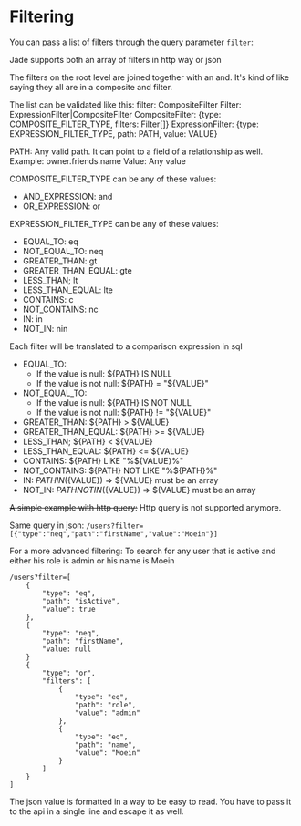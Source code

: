 Filtering
=======
You can pass a list of filters through the query parameter `filter`:

Jade supports both an array of filters in http way or json

The filters on the root level are joined together with an and.
It's kind of like saying they all are in a composite and filter.

The list can be validated like this:
filter: CompositeFilter
Filter: ExpressionFilter|CompositeFilter
CompositeFilter: {type: COMPOSITE_FILTER_TYPE, filters: Filter[]}
ExpressionFilter: {type: EXPRESSION_FILTER_TYPE, path: PATH, value: VALUE}

PATH: Any valid path. It can point to a field of a relationship as well. Example: owner.friends.name
Value: Any value

COMPOSITE_FILTER_TYPE can be any of these values:
* AND_EXPRESSION: and
* OR_EXPRESSION: or

EXPRESSION_FILTER_TYPE can be any of these values:
* EQUAL_TO: eq
* NOT_EQUAL_TO: neq
* GREATER_THAN: gt
* GREATER_THAN_EQUAL: gte
* LESS_THAN; lt
* LESS_THAN_EQUAL: lte
* CONTAINS: c
* NOT_CONTAINS: nc
* IN: in
* NOT_IN: nin

Each filter will be translated to a comparison expression in sql
* EQUAL_TO: 
  * If the value is null: ${PATH} IS NULL
  * If the value is not null: ${PATH} = "${VALUE}"
* NOT_EQUAL_TO: 
  * If the value is null: ${PATH} IS NOT NULL
  * If the value is not null: ${PATH} != "${VALUE}" 
* GREATER_THAN: ${PATH} > ${VALUE}
* GREATER_THAN_EQUAL: ${PATH} >= ${VALUE}
* LESS_THAN; ${PATH} < ${VALUE}
* LESS_THAN_EQUAL: ${PATH} <= ${VALUE}
* CONTAINS: ${PATH} LIKE "%${VALUE}%"
* NOT_CONTAINS: ${PATH} NOT LIKE "%${PATH}%"
* IN: ${PATH} IN (${VALUE})   => ${VALUE} must be an array
* NOT_IN: ${PATH} NOT IN (${VALUE}) => ${VALUE} must be an array

~~A simple example with http query:~~
Http query is not supported anymore.

Same query in json:
`/users?filter=[{"type":"neq","path":"firstName","value":"Moein"}]`

For a more advanced filtering:
To search for any user that is active and either his role is admin or his name is Moein
```
/users?filter=[
    {
        "type": "eq",
        "path": "isActive",
        "value": true
    },
    {
        "type": "neq",
        "path": "firstName",
        "value: null    
    }
    {
        "type": "or",
        "filters": [
            {
                "type": "eq",
                "path": "role",
                "value": "admin"
            },
            {
                "type": "eq",
                "path": "name",
                "value": "Moein"
            }
        ]
    }
]
```
The json value is formatted in a way to be easy to read.
You have to pass it to the api in a single line and escape it as well.
